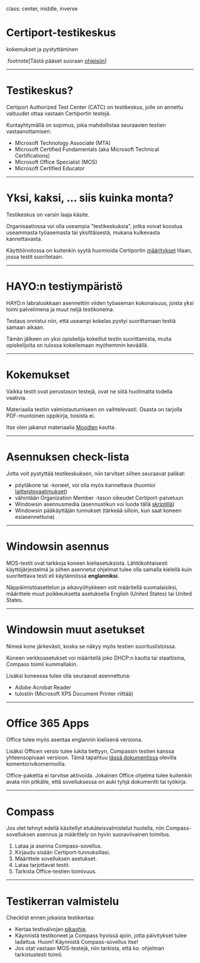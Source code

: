 class: center, middle, inverse

# Certiport-testikeskus

kokemukset ja pystyttäminen 

.footnote[Tästä pääset suoraan [ohjeisiin](https://github.com/hayo-labra/certiport-testikeskus)]

---

# Testikeskus?

Certiport Authorized Test Center (CATC) on testikeskus, jolle on annettu valtuudet ottaa vastaan Certiportin testejä.

Kuntayhtymällä on sopimus, joka mahdollistaa seuraavien testien vastaanottamisen:

 - Microsoft Technology Associate (MTA)
 - Microsoft Certified Fundamentals (aka Microsoft Technical Certifications)
 - Microsoft Office Specialist (MOS)
 - Microsoft Certified Educator
 
---

# Yksi, kaksi, ... siis kuinka monta?

Testikeskus on varsin laaja käsite.

Organisaatiossa voi olla useampia "testikeskuksia", jotka voivat koostua useammasta työasemasta tai yksittäisestä, mukana kulkevasta kannettavasta.

Käyttöönotossa on kuitenkin syytä huomioida Certiportin [määritykset](https://certiport.pearsonvue.com/Educator-resources/Exam-policies/Administration) tilaan, jossa testit suoritetaan.

---

# HAYO:n testiympäristö

HAYO:n labraluokkaan asennettiin viiden työaseman kokonaisuus, joista yksi toimi palvelimena ja muut neljä testikoneina. 

Testaus onnistui niin, että useampi kokelas pystyi suorittamaan testiä samaan aikaan.

Tämän jälkeen on yksi opiskelija kokeillut testin suorittamista, muita opiskelijoita on tulossa kokeilemaan myöhemmin keväällä.

---

# Kokemukset

Vaikka testit ovat perustason testejä, ovat ne siitä huolimatta todella vaativia.

Materiaalia testiin valmistautumiseen on vaihtelevasti. Osasta on tarjolla PDF-muotoinen oppikirja, toisista ei.

Itse olen jakanut materiaalia [Moodlen](https://moodle.sasky.fi/course/view.php?id=5967) kautta.

---

# Asennuksen check-lista

Jotta voit pystyttää testikeskuksen, niin tarvitset siihen seuraavat palikat:

  - pöytäkone tai -koneet, voi olla myös kannettava (huomioi [laitteistovaatimukset](https://certiport.pearsonvue.com/Support/Technical-requirements.aspx))
  - vähintään Organization Member -tason oikeudet Certiport-palveluun
  - Windowsin asennusmedia (asennustikun voi luoda tällä [skriptillä](https://github.com/hayo-labra/Create-WindowsUSBInstall))
  - Windowsin pääkäyttäjän tunnukset (tärkeää silloin, kun saat koneen esiasennettuna)

---

# Windowsin asennus

MOS-testit ovat tarkkoja koneen kieliasetuksista. Lähtökohtaisesti käyttöjärjestelmä ja siihen asennetut ohjelmat tulee olla samalla kielellä kuin suoritettava testi eli käytännössä **englanniksi**.

Näppäimistöasettelun ja aikavyöhykkeen voit määritellä suomalaisiksi, määrittele muut poikkeuksetta asetuksella English (United States) tai United States.

---

# Windowsin muut asetukset

Nimeä kone järkevästi, koska se näkyy myös testien suorituslistoissa.

Koneen verkkoasetukset voi määritellä joko DHCP:n kautta tai staattisina, Compass toimii kummallakin. 

Lisäksi koneessa tulee olla seuraavat asennettuna:

 - Adobe Acrobat Reader
 - tulostin (Microsoft XPS Document Printer riittää)

---

# Office 365 Apps

Office tulee myös asentaa englannin kielisenä versiona.

Lisäksi Officen versio tulee lukita tiettyyn, Compassin testien kanssa yhteensopivaan versioon. Tämä tapahtuu [tässä dokumentissa](https://certiport.pearsonvue.com/Support/PDFs/MOS-365-Versioning-Three.pdf) olevilla komentorivikomennoilla.

Office-pakettia ei tarvitse aktivoida. Jokainen Office ohjelma tulee kuitenkin avata niin pitkälle, että sovelluksessa on auki tyhjä dokumentti tai työkirja.

---

# Compass

Jos olet tehnyt edellä käsitellyt etukäteisvalmistelut huolella, niin Compass-sovelluksen asennus ja määrittely on hyvin suoraviivainen toimitus.

 1. Lataa ja asenna Compass-sovellus.
 2. Kirjaudu sisään Certiport-tunnuksillasi.
 3. Määrittele sovelluksen asetukset.
 4. Lataa tarjottavat testit.
 5. Tarkista Office-testien toimivuus.

---

# Testikerran valmistelu

Checklist ennen jokaista testikertaa:

 - Kertaa testivalvojan [pikaohje](https://certiport.pearsonvue.com/Support/PDFs/QRG-Proctoring).
 - Käynnistä testikoneet ja Compass hyvissä ajoin, jotta päivitykset tulee ladattua. Huom! Käynnistä Compass-sovellus itse!
 - Jos otat vastaan MOS-testejä, niin tarkista, että ko. ohjelman tarkistustesti toimii.



